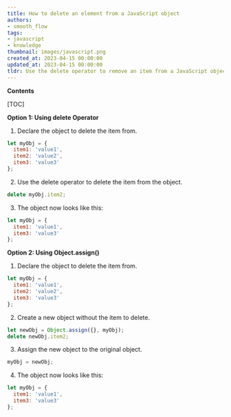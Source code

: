 ```yaml
---
title: How to delete an element from a JavaScript object
authors:
- smooth_flow
tags:
- javascript
- knowledge
thumbnail: images/javascript.png
created_at: 2023-04-15 00:00:00
updated_at: 2023-04-15 00:00:00
tldr: Use the delete operator to remove an item from a JavaScript object.
---
```


**Contents**

[TOC]

**Option 1: Using delete Operator**

1. Declare the object to delete the item from.

```javascript
let myObj = {
  item1: 'value1',
  item2: 'value2',
  item3: 'value3'
};
```

2. Use the delete operator to delete the item from the object.

```javascript
delete myObj.item2;
```

3. The object now looks like this:

```javascript
let myObj = {
  item1: 'value1',
  item3: 'value3'
};
```

**Option 2: Using Object.assign()**

1. Declare the object to delete the item from.

```javascript
let myObj = {
  item1: 'value1',
  item2: 'value2',
  item3: 'value3'
};
```

2. Create a new object without the item to delete.

```javascript
let newObj = Object.assign({}, myObj);
delete newObj.item2;
```

3. Assign the new object to the original object.

```javascript
myObj = newObj;
```

4. The object now looks like this:

```javascript
let myObj = {
  item1: 'value1',
  item3: 'value3'
};
```
